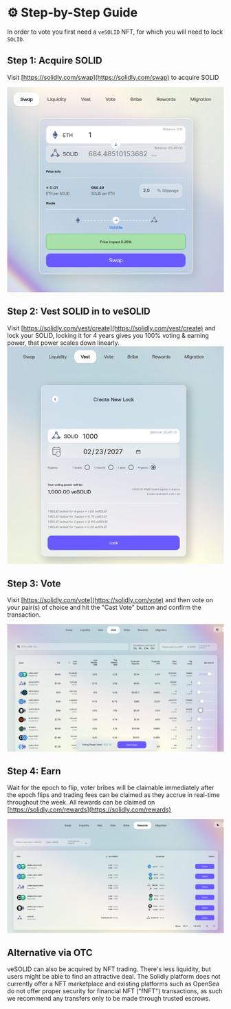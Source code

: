 # ⚙️ Step-by-Step Guide

In order to vote you first need a `veSOLID` NFT, for which you will need to lock `SOLID`.

## Step 1: Acquire SOLID

Visit [https://solidly.com/swap](https://solidly.com/swap) to acquire SOLID

![](<../.gitbook/assets/image (7).png>)

## Step 2: Vest SOLID in to veSOLID

Visit [https://solidly.com/vest/create](https://solidly.com/vest/create) and lock your SOLID, locking it for 4 years gives you 100% voting & earning power, that power scales down linearly.\
![](<../.gitbook/assets/image (16).png>)

## Step 3: Vote

Visit [https://solidly.com/vote](https://solidly.com/vote) and then vote on your pair(s) of choice and hit the "Cast Vote" button and confirm the transaction.

![](<../.gitbook/assets/image (21).png>)

## Step 4: Earn

Wait for the epoch to flip, voter bribes will be claimable immediately after the epoch flips and trading fees can be claimed as they accrue in real-time throughout the week. All rewards can be claimed on [https://solidly.com/rewards](https://solidly.com/rewards)

![](<../.gitbook/assets/image (8).png>)

## Alternative via OTC

veSOLID can also be acquired by NFT trading. There's less liquidity, but users might be able to find an attractive deal. The Solidly platform does not currently offer a NFT marketplace and existing platforms such as OpenSea do not offer proper security for financial NFT ("fNFT") transactions, as such we recommend any transfers only to be made through trusted escrows.

